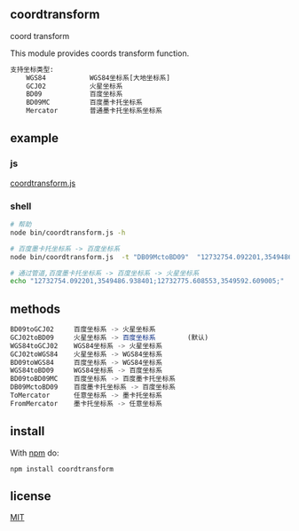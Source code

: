## coordtransform

coord transform

This module provides coords transform function.

```txt
支持坐标类型:
	WGS84           WGS84坐标系[大地坐标系]
	GCJ02           火星坐标系
	BD09            百度坐标系
	BD09MC          百度墨卡托坐标系
	Mercator        普通墨卡托坐标系坐标系
```

## example

### js

[coordtransform.js](./example/coordtransform.js)

### shell

```sh
# 帮助
node bin/coordtransform.js -h

# 百度墨卡托坐标系 -> 百度坐标系
node bin/coordtransform.js  -t "DB09MctoBD09"  "12732754.092201,3549486.938401;12732775.608553,3549592.609005;"

# 通过管道,百度墨卡托坐标系 -> 百度坐标系 -> 火星坐标系
echo "12732754.092201,3549486.938401;12732775.608553,3549592.609005;" | node bin/coordtransform.js  -t "DB09MctoBD09" | node bin/coordtransform.js  -t "BD09toGCJ02" 
```

## methods

```js
BD09toGCJ02     百度坐标系 -> 火星坐标系
GCJ02toBD09     火星坐标系 -> 百度坐标系        (默认)
WGS84toGCJ02    WGS84坐标系 -> 火星坐标系
GCJ02toWGS84    火星坐标系 -> WGS84坐标系
BD09toWGS84     百度坐标系 -> WGS84坐标系
WGS84toBD09     WGS84坐标系 -> 百度坐标系
BD09toBD09MC    百度坐标系 -> 百度墨卡托坐标系
DB09MctoBD09    百度墨卡托坐标系 -> 百度坐标系
ToMercator      任意坐标系 -> 墨卡托坐标系
FromMercator    墨卡托坐标系 -> 任意坐标系
```

## install

With [npm](https://npmjs.org) do:

```
npm install coordtransform
```

## license

[MIT](https://choosealicense.com/licenses/mit/#)
